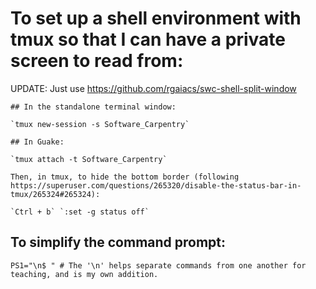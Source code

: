 # To set up a shell environment with tmux so that I can have a private screen to read from:

UPDATE: Just use https://github.com/rgaiacs/swc-shell-split-window

	## In the standalone terminal window:

	`tmux new-session -s Software_Carpentry`

	## In Guake:

	`tmux attach -t Software_Carpentry`

	Then, in tmux, to hide the bottom border (following https://superuser.com/questions/265320/disable-the-status-bar-in-tmux/265324#265324):

	`Ctrl + b` `:set -g status off`

## To simplify the command prompt:

`PS1="\n$ " # The '\n' helps separate commands from one another for teaching, and is my own addition.`
